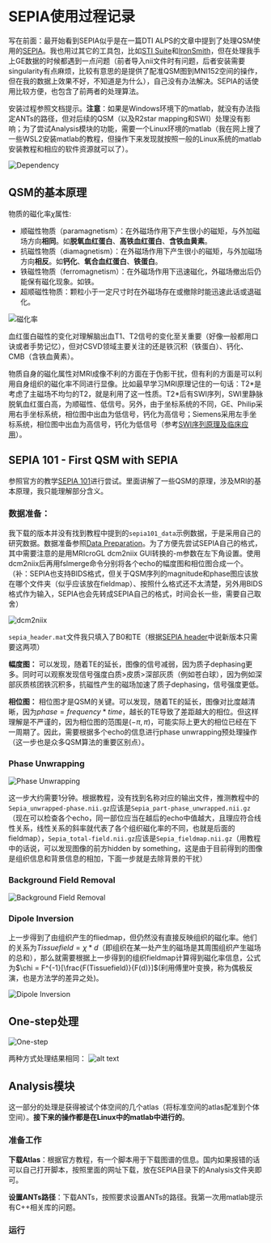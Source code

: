 # SEPIA使用过程记录

写在前面：最开始看到SEPIA似乎是在一篇DTI ALPS的文章中提到了处理QSM使用的[SEPIA](https://sepia-documentation.readthedocs.io/en/latest/index.html)。我也用过其它的工具包，比如[STI Suite](https://chunleiliulab.github.io/software.html)和[IronSmith](https://github.com/vzachari/IronSmithQSM)，但在处理我手上GE数据的时候都遇到一点问题（前者导入nii文件时有问题，后者安装需要singularity有点麻烦，比较有意思的是提供了配准QSM图到MNI152空间的操作，但在我的数据上效果不好，不知道是为什么），自己没有办法解决。SEPIA的话使用比较方便，也包含了前两者的处理算法。

安装过程参照文档提示。**注意**：如果是Windows环境下的matlab，就没有办法指定ANTs的路径，但对后续的QSM（以及R2star mapping和SWI）处理没有影响；为了尝试Analysis模块的功能，需要一个Linux环境的matlab（我在网上搜了一些WSL2安装matlab的教程，但操作下来发现就按照一般的Linux系统的matlab安装教程和相应的软件资源就可以了）。

![Dependency](SEPIA-1.png)

## QSM的基本原理
物质的磁化率$\chi$属性:
- 顺磁性物质（paramagnetism）：在外磁场作用下产生很小的磁矩，与外加磁场方向**相同**。如**脱氧血红蛋白**、**高铁血红蛋白**、**含铁血黄素**。
- 抗磁性物质（diamagnetism）：在外磁场作用下产生很小的磁矩，与外加磁场方向**相反**。如**钙化**、**氧合血红蛋白**、**铁蛋白**。
- 铁磁性物质（ferromagnetism）：在外磁场作用下迅速磁化，外磁场撤出后仍能保有磁化现象。如铁。
- 超顺磁性物质：颗粒小于一定尺寸时在外磁场存在或撤除时能迅速此话或退磁化。

![磁化率](SEPIA-2.png)

血红蛋白磁性的变化对理解脑出血T1、T2信号的变化至关重要（好像一般都用口诀或者手势记忆），但对CSVD领域主要关注的还是铁沉积（铁蛋白）、钙化、CMB（含铁血黄素）。

物质自身的磁化属性对MRI成像不利的方面在于伪影干扰，但有利的方面是可以利用自身组织的磁化率不同进行显像。比如最早学习MRI原理记住的一句话：T2\*是考虑了主磁场不均匀的T2，就是利用了这一性质。T2\*后有SWI序列，SWI里静脉脱氧血红蛋白高，为顺磁性、低信号。另外，由于坐标系统的不同，GE、Philip采用右手坐标系统，相位图中出血为低信号，钙化为高信号；Siemens采用左手坐标系统，相位图中出血为高信号，钙化为低信号（参考[SWI序列原理及临床应用](https://zhuanlan.zhihu.com/p/337945551)）。

## SEPIA 101 - First QSM with SEPIA
参照官方的教学[SEPIA 101](https://sepia-documentation.readthedocs.io/en/latest/tutorial/SEPIA101/index.html)进行尝试。里面讲解了一些QSM的原理，涉及MRI的基本原理，我只能理解部分含义。

### 数据准备：

我下载的版本并没有找到教程中提到的`sepia101_data`示例数据，于是采用自己的研究数据。数据准备参照[Data Preparation](https://sepia-documentation.readthedocs.io/en/latest/getting_started/Data-preparation.html)。为了方便先尝试SEPIA自己的格式，其中需要注意的是用MRIcroGL dcm2niix GUI转换的-m参数在左下角设置。使用dcm2niix后再用fslmerge命令分别将各个echo的幅度图和相位图合成一个。（补：SEPIA也支持BIDS格式，但关于QSM序列的magnitude和phase图应该放在哪个文件夹（似乎应该放在fieldmap）、按照什么格式还不太清楚，另外用BIDS格式作为输入，SEPIA也会先转成SEPIA自己的格式，时间会长一些，需要自己取舍）

![dcm2niix](SEPIA-3.png)

`sepia_header.mat`文件我只填入了B0和TE（根据[SEPIA header](https://sepia-documentation.readthedocs.io/en/latest/getting_started/Sepia-header.html)中说新版本只需要这两项）

**幅度图：** 可以发现，随着TE的延长，图像的信号减弱，因为质子dephasing更多。同时可以观察发现信号强度白质>皮质>深部灰质（例如苍白球），因为例如深部灰质核团铁沉积多，抗磁性产生的磁场加速了质子dephasing，信号强度更低。

**相位图：** 相位图才是QSM的关键。可以发现，随着TE的延长，图像对比度越清晰，因为$phase = frequency * time$，越长的TE导致了差距越大的相位。但这样理解是不严谨的，因为相位图的范围是$(-\pi, \pi)$，可能实际上更大的相位已经在下一周期了。因此，需要根据多个echo的信息进行phase unwrapping预处理操作（这一步也是众多QSM算法的重要区别点）。

### Phase Unwrapping
![Phase Unwrapping](SEPIA-4.png)

这一步大约需要1分钟。根据教程，没有找到名称对应的输出文件，推测教程中的`Sepia_unwrapped-phase.nii.gz`应该是`Sepia_part-phase_unwrapped.nii.gz`（现在可以检查各个echo，同一部位应当在越后的echo中值越大，且理应符合线性关系，线性关系的斜率就代表了各个组织磁化率的不同，也就是后面的fieldmap），`Sepia_total-field.nii.gz`应该是`Sepia_fieldmap.nii.gz`（用教程中的话说，可以发现图像的前方hidden by something，这是由于目前得到的图像是组织信息和背景信息的相加，下面一步就是去除背景的干扰）

### Background Field Removal
![Background Field Removal](SEPIA-5.png)

### Dipole Inversion
上一步得到了由组织产生的fliedmap，但仍然没有直接反映组织的磁化率。他们的关系为$Tissuefield = \chi * d$（即组织在某一处产生的磁场是其周围组织产生磁场的总和），那么就需要根据上一步得到的组织fieldmap计算得到磁化率信息，公式为$\chi = F^{-1}[\frac{F(Tissuefield)}{F(d)}]$(利用傅里叶变换，称为偶极反演，也是方法学的差异之处)。

![Dipole Inversion](SEPIA-6.png)

## One-step处理
![One-step](SEPIA-7.png)

两种方式处理结果相同：
![alt text](image.png)

## Analysis模块

这一部分的处理是获得被试个体空间的几个atlas（将标准空间的atlas配准到个体空间）。**接下来的操作都是在Linux中的matlab中进行的**。

### 准备工作

**下载Atlas**：根据官方教程，有一个脚本用于下载图谱的信息。国内如果报错的话可以自己打开脚本，按照里面的网址下载，放在SEPIA目录下的Analysis文件夹即可。

**设置ANTs路径**：下载ANTs，按照要求设置ANTs的路径。我第一次用matlab提示有C++相关库的问题。

### 运行